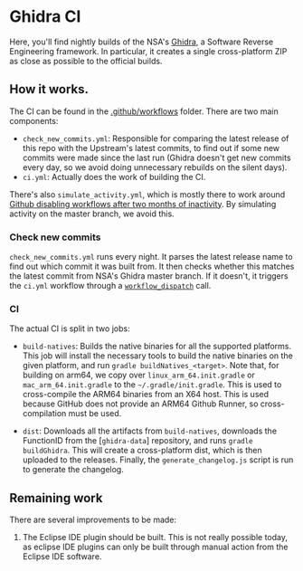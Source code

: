 # Ghidra CI

Here, you'll find nightly builds of the NSA's [Ghidra], a Software Reverse
Engineering framework. In particular, it creates a single cross-platform ZIP
as close as possible to the official builds.

## How it works.

The CI can be found in the [.github/workflows] folder. There are two main
components:

- `check_new_commits.yml`: Responsible for comparing the latest release of this
  repo with the Upstream's latest commits, to find out if some new commits were
  made since the last run (Ghidra doesn't get new commits every day, so we avoid
  doing unnecessary rebuilds on the silent days).
- `ci.yml`: Actually does the work of building the CI.

There's also `simulate_activity.yml`, which is mostly there to work around
[Github disabling workflows after two months of inactivity]. By simulating
activity on the master branch, we avoid this.

### Check new commits

`check_new_commits.yml` runs every night. It parses the latest release name to
find out which commit it was built from. It then checks whether this matches
the latest commit from NSA's Ghidra master branch. If it doesn't, it triggers
the `ci.yml` workflow through a [`workflow_dispatch`] call.

### CI

The actual CI is split in two jobs:

- `build-natives`: Builds the native binaries for all the supported platforms.
  This job will install the necessary tools to build the native binaries on the
  given platform, and run `gradle buildNatives_<target>`. Note that, for building
  on arm64, we copy over `linux_arm_64.init.gradle` or `mac_arm_64.init.gradle`
  to the `~/.gradle/init.gradle`. This is used to cross-compile the ARM64
  binaries from an X64 host. This is used because GitHub does not provide an
  ARM64 Github Runner, so cross-compilation must be used.
  
- `dist`: Downloads all the artifacts from `build-natives`, downloads the
  FunctionID from the [`ghidra-data`] repository, and runs `gradle buildGhidra`.
  This will create a cross-platform dist, which is then uploaded to the releases.
  Finally, the `generate_changelog.js` script is run to generate the changelog.

## Remaining work

There are several improvements to be made:

1. The Eclipse IDE plugin should be built. This is not really possible today,
   as eclipse IDE plugins can only be built through manual action from the
   Eclipse IDE software.



[.github/workflows]: .github/workflows
[Ghidra]: https://github.com/NationalSecurityAgency/ghidra
[ghidra-data]: https://github.com/NationalSecurityAgency/ghidra-data
[Github disabling workflows after two months of inactivity]: https://docs.github.com/en/actions/managing-workflow-runs/disabling-and-enabling-a-workflow
[`workflow_dispatch`]: https://docs.github.com/en/actions/managing-workflow-runs/manually-running-a-workflow
